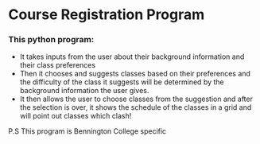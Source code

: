 # Course Registration Program 
### This python program: 
* It takes inputs from the user about their background information and their class preferences
* Then it chooses and suggests classes based on their preferences and the difficulty of the class it suggests will be determined by the background information the user gives.
* It then allows the user to choose classes from the suggestion and after the selection is over, it shows the schedule of the classes in a grid and will point out classes which clash!

P.S This program is Bennington College specific

